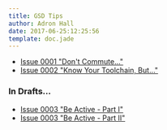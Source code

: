 ```yaml
---
title: GSD Tips
author: Adron Hall
date: 2017-06-25:12:25:56
template: doc.jade
---
```

* [Issue 0001 "Don't Commute..."](/articles/GSD-tips-0001/)
* [Issue 0002 "Know Your Toolchain, But..."](/articles/GSD-tips-0002/)

### In Drafts...

* [Issue 0003 "Be Active - Part I"](/articles/)
* [Issue 0003 "Be Active - Part II"](/articles/)
